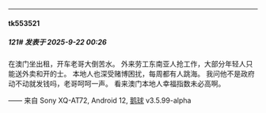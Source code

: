 ﻿
*****

####  tk553521  
##### 121#       发表于 2025-9-22 00:26

在澳门坐出租，开车老哥大倒苦水。
外来劳工东南亚人抢工作，大部分年轻人只能送外卖和开的士。
本地人也深受赌博困扰，每周都有人跳海。
我问他不是政府动不动就发钱吗，老哥呵呵一声。
看来澳门本地人幸福指数未必高啊。

—— 来自 Sony XQ-AT72, Android 12, [鹅球](https://www.pgyer.com/xfPejhuq) v3.5.99-alpha

